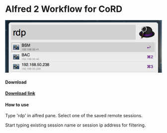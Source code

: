 # Alfred 2 Workflow for CoRD #

![Screen Shot](https://github.com/trostnikov/RDP_CoRD/raw/master/Screen%20Shot.png "Screen shot")

#### Download ####

**[Download link](https://github.com/trostnikov/RDP_CoRD/raw/master/RDP%20CoRd.alfredworkflow)**

####  How to use #####

Type 'rdp' in alfred pane.
Select one of the saved remote sessions.

Start typing existing session name or session ip address for filtering.





